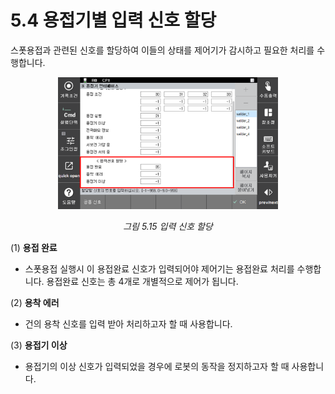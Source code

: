 # 5.4 용접기별 입력 신호 할당

스폿용접과 관련된 신호를 할당하여 이들의 상태를 제어기가 감시하고 필요한 처리를 수행합니다.


<p align=center>
<img src="../_assets/image_15.png" width="70%"></img>
<em><p align="center">그림 5.15 입력 신호 할당</p></em>
</p>

(1)  **용접 완료**
-    스폿용접 실행시 이 용접완료 신호가 입력되어야 제어기는 용접완료 처리를 수행합니다. 용접완료 신호는 총 4개로 개별적으로 제어가 됩니다.

(2)  **용착 에러**
-    건의 용착 신호를 입력 받아 처리하고자 할 때 사용합니다.

(3)  **용접기 이상**
-  용접기의 이상 신호가 입력되었을 경우에 로봇의 동작을 정지하고자 할 때 사용합니다.
